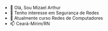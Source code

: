 - 👋 Olá, Sou Mizael Arthur
- 👀 Tenho  interesse em Segurança de Redes
- 🌱 Atualmente curso Redes de Computadores
- 📫 Ceará-Mirim/RN


